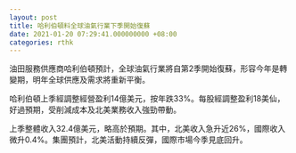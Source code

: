 ```yaml
---
layout: post
title: 哈利伯頓料全球油氣行業下季開始復蘇
date: 2021-01-20 07:29:41.000000000 +08:00
categories: rthk
---
```


油田服務供應商哈利伯頓預計，全球油氣行業將自第2季開始復蘇，形容今年是轉變期，明年全球供應及需求將重新平衡。

哈利伯頓上季經調整經營盈利14億美元，按年跌33%。每股經調整盈利18美仙，好過預期，受削減成本及北美業務收入強勁帶動。

上季整體收入32.4億美元，略高於預期。其中，北美收入急升近26%，國際收入微升0.4%。集團預計，北美活動持續反彈，國際市場今季見底回升。
